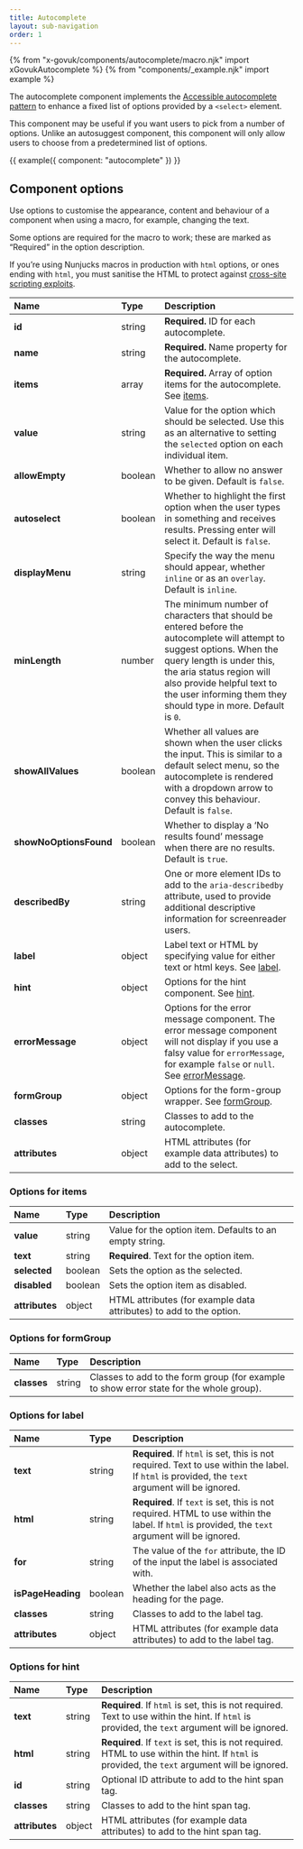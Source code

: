 ```yaml
---
title: Autocomplete
layout: sub-navigation
order: 1
---
```

{% from "x-govuk/components/autocomplete/macro.njk" import xGovukAutocomplete %}
{% from "components/_example.njk" import example %}

The autocomplete component implements the [Accessible autocomplete pattern](https://github.com/alphagov/accessible-autocomplete) to enhance a fixed list of options provided by a `<select>` element.

This component may be useful if you want users to pick from a number of options. Unlike an autosuggest component, this component will only allow users to choose from a predetermined list of options.

{{ example({
  component: "autocomplete"
}) }}

## Component options

Use options to customise the appearance, content and behaviour of a component when using a macro, for example, changing the text.

Some options are required for the macro to work; these are marked as “Required” in the option description.

If you’re using Nunjucks macros in production with `html` options, or ones ending with `html`, you must sanitise the HTML to protect against [cross-site scripting exploits](https://developer.mozilla.org/en-US/docs/Glossary/Cross-site_scripting).

| Name | Type | Description |
| :--- | :--- | :---------- |
| **id** | string | **Required.** ID for each autocomplete. |
| **name** | string | **Required.** Name property for the autocomplete. |
| **items** | array | **Required.** Array of option items for the autocomplete. See [items](#options-for-items). |
| **value** | string | Value for the option which should be selected. Use this as an alternative to setting the `selected` option on each individual item. |
| **allowEmpty** | boolean | Whether to allow no answer to be given. Default is `false`. |
| **autoselect** | boolean | Whether to highlight the first option when the user types in something and receives results. Pressing enter will select it. Default is `false`. |
| **displayMenu** | string | Specify the way the menu should appear, whether `inline` or as an `overlay`. Default is `inline`. |
| **minLength** | number | The minimum number of characters that should be entered before the autocomplete will attempt to suggest options. When the query length is under this, the aria status region will also provide helpful text to the user informing them they should type in more. Default is `0`. |
| **showAllValues** | boolean | Whether all values are shown when the user clicks the input. This is similar to a default select menu, so the autocomplete is rendered with a dropdown arrow to convey this behaviour. Default is `false`. |
| **showNoOptionsFound** | boolean | Whether to display a ‘No results found’ message when there are no results. Default is `true`. |
| **describedBy** | string | One or more element IDs to add to the `aria-describedby` attribute, used to provide additional descriptive information for screenreader users. |
| **label** | object | Label text or HTML by specifying value for either text or html keys. See [label](#options-for-label). |
| **hint** | object | Options for the hint component. See [hint](#options-for-hint). |
| **errorMessage** | object | Options for the error message component. The error message component will not display if you use a falsy value for `errorMessage`, for example `false` or `null`. See [errorMessage](#options-for-errormessage). |
| **formGroup** | object | Options for the form-group wrapper. See [formGroup](#options-for-formgroup). |
| **classes** | string | Classes to add to the autocomplete. |
| **attributes** | object | HTML attributes (for example data attributes) to add to the select. |

### Options for items

| Name | Type | Description |
| :--- | :--- | :---------- |
| **value** | string | Value for the option item. Defaults to an empty string. |
| **text** | string | **Required**. Text for the option item. |
| **selected** | boolean | Sets the option as the selected. |
| **disabled** | boolean | Sets the option item as disabled. |
| **attributes** | object | HTML attributes (for example data attributes) to add to the option. |

### Options for formGroup

| Name | Type | Description |
| :--- | :--- | :---------- |
| **classes** | string | Classes to add to the form group (for example to show error state for the whole group). |

### Options for label

| Name | Type | Description |
| :--- | :--- | :---------- |
| **text** | string | **Required**. If `html` is set, this is not required. Text to use within the label. If `html` is provided, the `text` argument will be ignored. |
| **html** | string | **Required**. If `text` is set, this is not required. HTML to use within the label. If `html` is provided, the `text` argument will be ignored. |
| **for** | string | The value of the `for` attribute, the ID of the input the label is associated with. |
| **isPageHeading** | boolean | Whether the label also acts as the heading for the page. |
| **classes** | string | Classes to add to the label tag. |
| **attributes** | object | HTML attributes (for example data attributes) to add to the label tag. |

### Options for hint

| Name | Type | Description |
| :--- | :--- | :---------- |
| **text** | string | **Required**. If `html` is set, this is not required. Text to use within the hint. If `html` is provided, the `text` argument will be ignored. |
| **html** | string | **Required**. If `text` is set, this is not required. HTML to use within the hint. If `html` is provided, the `text` argument will be ignored. |
| **id** | string | Optional ID attribute to add to the hint span tag. |
| **classes** | string | Classes to add to the hint span tag. |
| **attributes** | object | HTML attributes (for example data attributes) to add to the hint span tag. |
